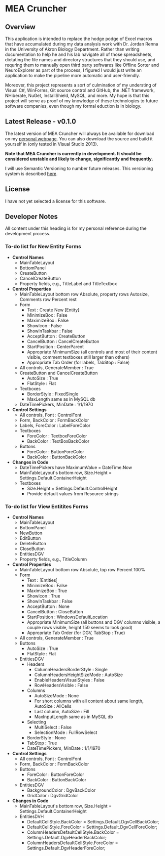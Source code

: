 # MEA Cruncher

## Overview

This application is intended to replace the hodge podge of Excel macros that have accumulated during my data analysis work with Dr. Jordan Renna in the University of Akron Biology Department.
Rather than writing documentation to help he and his lab navigate all of those spreadsheets, dictating the file names and directory structures that they should use, and requring them to manually open third party softwares like
Offline Sorter and NeuroExplorer as part of the process, I figured I would just write an application to make the pipeline more automatic and user-friendly.

Moreover, this project represents a sort of culmination of my understing of Visual C#, WinForms, Git source control and GitHub, the .NET framework, NHiberate, NuGet, InstallShield, MySQL, and more.  My hope is that this project will serve as proof of my knowledge of these technologies to future software companies, even though my formal eduction is in biology.

## Latest Release - v0.1.0

The latest version of MEA Cruncher will always be available for download on my [personal webpage](http://dan-vicarel.com/).
You can also download the source and build it yourself in (only tested in Visual Studio 2013).

**Note that MEA Cruncher is currently in development.  It should be considered unstable and likely to change, significantly and frequently.**

I will use Semantic Versioning to number future releases.  This versioning system is described [here](http://semver.org/). 

## License

I have not yet selected a license for this software.

## Developer Notes

All content under this heading is for my personal reference during the development process.

### To-do list for New Entity Forms

* __Control Names__
	* MainTableLayout
	* BottomPanel
	* CreateButton
	* CancelCreateButton
	* Property fields, e.g., TitleLabel and TitleTextbox
* __Control Properties__
	* MainTableLayout bottom row Absolute, property rows Autosize, Comments row Percent rest
	* Form 
		* Text : Create New [Entity]
		* MinimizeBox : False
		* MaximizeBox : False
		* ShowIcon : False
		* ShowInTaskbar : False
		* AcceptButton : CreateButton
		* CancelButton : CancelCreateButton
		* StartPosition : CenterParent
		* Appropriate MinimumSize (all controls and most of their content visible, comment textboxes still larger than others)
		* Appropriate Tab Order (for labels, TabStop : False)
	* All controls, GenerateMember : True
	* CreateButton and CancelCreateButton
		* AutoSize : True
		* FlatStyle : Flat
	* Textboxes
		* BorderStyle : FixedSingle
		* MaxLength same as in MySQL db
	* DateTimePickers, MinDate : 1/1/1970 
* __Control Settings__
	* All controls, Font : ControlFont
	* Form, BackColor : FormBackColor
	* Labels, ForeColor : LabelForeColor
	* Textboxes
		* ForeColor : TextboxForeColor
		* BackColor : TextBoxBackColor
	* Buttons
		* ForeColor : ButtonForeColor
		* BackColor : ButtonBackColor
* __Changes in Code__
	* DateTimePickers have MaximumValue = DateTime.Now
	* MainTableLayout's bottom row, Size.Height = Settings.Default.ContainerHeight
	* Textboxes
		* Size.Height = Settings.Default.ControlHeight
		* Provide default values from Resource strings

### To-do list for View Entitites Forms

* __Control Names__
	* MainTableLayout
	* BottomPanel
	* NewButton
	* EditButton
	* DeleteButton
	* CloseButton
	* EntitiesDGV
	* Property fields, e.g., TitleColumn
* __Control Properties__
	* MainTableLayout bottom row Absolute, top row Percent 100%
	* Form 
		* Text : [Entities]
		* MinimizeBox : False
		* MaximizeBox : True
		* ShowIcon : True
		* ShowInTaskbar : False
		* AcceptButton : None
		* CancelButton : CloseButton
		* StartPosition : WindowsDefaultLocation
		* Appropriate MinimumSize (all buttons and DGV columns visible, a couple rows visible, height 150 seems to look good)
		* Appropriate Tab Order (for DGV, TabStop : True)
	* All controls, GenerateMember : True
	* Buttons
		* AutoSize : True
		* FlatStyle : Flat
	* EntitiesDGV
		* Headers
			* ColumnHeadersBorderStyle : Single
			* ColumnHeadersHeightSizeMode : AutoSize
			* EnableHeadersVisualStyles : False
			* RowHeadersVisible : False
		* Columns
			* AutoSizeMode : None
			* For short columns with all content about same length, AutoSize : AllCells
			* Last column, AutoSize : Fill
			* MaxInputLength same as in MySQL db
		* Selecting
			* MultiSelect : False
			* SelectionMode : FullRowSelect
		* BorderStyle : None
		* TabStop : True
		* DateTimePickers, MinDate : 1/1/1970 
* __Control Settings__
	* All controls, Font : ControlFont
	* Form, BackColor : FormBackColor
	* Buttons
		* ForeColor : ButtonForeColor
		* BackColor : ButtonBackColor
	* EntitiesDGV
		* BackgroundColor : DgvBackColor
		* GridColor : DgvGridColor
* __Changes in Code__
	* MainTableLayout's bottom row, Size.Height = Settings.Default.ContainerHeight
	* EntitiesDVH
		* DefaultCellStyle.BackColor = Settings.Default.DgvCellBackColor;
        * DefaultCellStyle.ForeColor = Settings.Default.DgvCellForeColor;
        * ColumnHeadersDefaultCellStyle.BackColor = Settings.Default.DgvHeaderBackColor;
        * ColumnHeadersDefaultCellStyle.ForeColor = Settings.Default.DgvHeaderForeColor;
